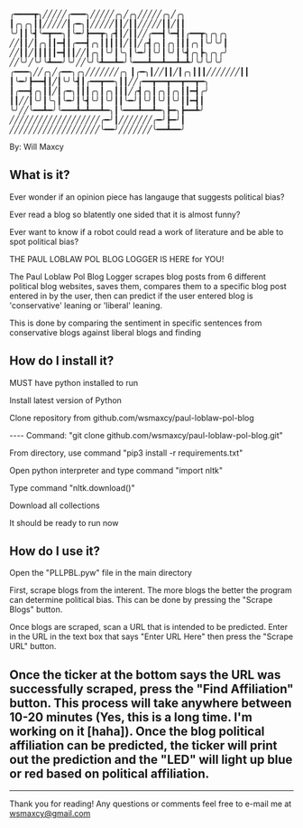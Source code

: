 
╭━━━━┳╮╱╱╱╱╱╭━━━╮╱╱╱╱╱╭╮╱╭╮╱╱╱╱╱╭╮╱╭╮
┃╭╮╭╮┃┃╱╱╱╱╱┃╭━╮┃╱╱╱╱╱┃┃╱┃┃╱╱╱╱╱┃┃╱┃┃
╰╯┃┃╰┫╰━┳━━╮┃╰━╯┣━━┳╮╭┫┃╱┃┃╱╱╭━━┫╰━┫┃╭━━┳╮╭╮╭╮
╱╱┃┃╱┃╭╮┃┃━┫┃╭━━┫╭╮┃┃┃┃┃╱┃┃╱╭┫╭╮┃╭╮┃┃┃╭╮┃╰╯╰╯┃
╱╱┃┃╱┃┃┃┃┃━┫┃┃╱╱┃╭╮┃╰╯┃╰╮┃╰━╯┃╰╯┃╰╯┃╰┫╭╮┣╮╭╮╭╯
╱╱╰╯╱╰╯╰┻━━╯╰╯╱╱╰╯╰┻━━┻━╯╰━━━┻━━┻━━┻━┻╯╰╯╰╯╰╯
╭━━━╮╱╱╭╮╱╭━━╮╭╮╱╱╱╱╱╱╱╭╮
┃╭━╮┃╱╱┃┃╱┃╭╮┃┃┃╱╱╱╱╱╱╱┃┃
┃╰━╯┣━━┫┃╱┃╰╯╰┫┃╭━━┳━━╮┃┃╱╱╭━━┳━━┳━━┳━━┳━╮
┃╭━━┫╭╮┃┃╱┃╭━╮┃┃┃╭╮┃╭╮┃┃┃╱╭┫╭╮┃╭╮┃╭╮┃┃━┫╭╯
┃┃╱╱┃╰╯┃╰╮┃╰━╯┃╰┫╰╯┃╰╯┃┃╰━╯┃╰╯┃╰╯┃╰╯┃┃━┫┃
╰╯╱╱╰━━┻━╯╰━━━┻━┻━━┻━╮┃╰━━━┻━━┻━╮┣━╮┣━━┻╯
╱╱╱╱╱╱╱╱╱╱╱╱╱╱╱╱╱╱╱╭━╯┃╱╱╱╱╱╱╱╭━╯┣━╯┃
╱╱╱╱╱╱╱╱╱╱╱╱╱╱╱╱╱╱╱╰━━╯╱╱╱╱╱╱╱╰━━┻━━╯

By: Will Maxcy

What is it?
--------------------------------------------------------------------------------
Ever wonder if an opinion piece has langauge that suggests political bias?

Ever read a blog so blatently one sided that it is almost funny?

Ever want to know if a robot could read a work of literature and be able to 
spot political bias?

THE PAUL LOBLAW POL BLOG LOGGER IS HERE for YOU!

The Paul Loblaw Pol Blog Logger scrapes blog posts from 6 different political
blog websites, saves them, compares them to a specific blog post entered in
by the user, then can predict if the user entered blog is 'conservative'
leaning or 'liberal' leaning.

This is done by comparing the sentiment in specific sentences from conservative
blogs against liberal blogs and finding

How do I install it?
--------------------------------------------------------------------------------
MUST have python installed to run

Install latest version of Python

Clone repository from github.com/wsmaxcy/paul-loblaw-pol-blog

---- Command: "git clone github.com/wsmaxcy/paul-loblaw-pol-blog.git"

From directory, use command "pip3 install -r requirements.txt"

Open python interpreter  and type command "import nltk"

Type command "nltk.download()"

Download all collections

It should be ready to run now

How do I use it?
--------------------------------------------------------------------------------
Open the "PLLPBL.pyw" file in the main directory

First, scrape blogs from the interent. The more blogs the better the
program can determine political bias. This can be done by pressing the 
"Scrape Blogs" button.

Once blogs are scraped, scan a URL that is intended to be predicted. Enter in 
the URL in the text box that says "Enter URL Here" then press the "Scrape URL"
button. 

Once the ticker at the bottom says the URL was successfully scraped, press the
"Find Affiliation" button. This process will take anywhere between 10-20 
minutes (Yes, this is a long time. I'm working on it [haha]). Once the blog
political affiliation can be predicted, the ticker will print out the 
prediction and the "LED" will light up blue or red based on political 
affiliation.
--------------------------------------------------------------------------------
--------------------------------------------------------------------------------

Thank you for reading! Any questions or comments feel free to e-mail me at 
wsmaxcy@gmail.com
